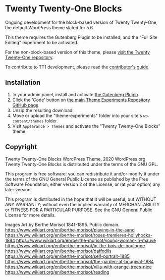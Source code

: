 # Twenty Twenty-One Blocks

Ongoing development for the block-based version of Twenty Twenty-One, the default WordPress theme slated for 5.6. 

This theme requires the Gutenberg Plugin to be installed, and the "Full Site Editing" experiment to be activated.

For the non-block-based version of this theme, please [visit the Twenty Twenty-One repository](https://github.com/WordPress/twentytwentyone). 

To contribute to TT1 development, please read the [contributor's guide](/CONTRIBUTING.md).

## Installation

1. In your admin panel, install and activate [the Gutenberg Plugin](https://wordpress.org/plugins/gutenberg/). 
2. Click the 'Code' button on [the main Theme Experiments Repository GitHub page](https://github.com/wordpress/theme-experiments).
3. Unzip the resulting download. 
4. Move or upload the "theme-experiments" folder into your site's `wp-content/themes` folder.
6. Visit `Appearance > Themes` and activate the "Twenty Twenty-One Blocks" theme.

## Copyright

Twenty Twenty-One Blocks WordPress Theme, 2020 WordPress.org
Twenty Twenty-One Blocks is distributed under the terms of the GNU GPL.

This program is free software: you can redistribute it and/or modify
it under the terms of the GNU General Public License as published by
the Free Software Foundation, either version 2 of the License, or
(at your option) any later version.

This program is distributed in the hope that it will be useful,
but WITHOUT ANY WARRANTY; without even the implied warranty of
MERCHANTABILITY or FITNESS FOR A PARTICULAR PURPOSE. See the
GNU General Public License for more details.

Images
Art by Berthe Morisot 1841-1895. Public domain.
https://www.wikiart.org/en/berthe-morisot/playing-in-the-sand
https://www.wikiart.org/en/berthe-morisot/roses-tremieres-hollyhocks-1884
https://www.wikiart.org/en/berthe-morisot/young-woman-in-mauve
https://www.wikiart.org/en/berthe-morisot/in-the-bois-de-boulogne
https://www.wikiart.org/en/berthe-morisot/daffodils
https://www.wikiart.org/en/berthe-morisot/self-portrait-1885
https://www.wikiart.org/en/berthe-morisot/the-garden-at-bougival-1884
https://www.wikiart.org/en/berthe-morisot/villa-with-orange-trees-nice
https://www.wikiart.org/en/berthe-morisot/reading
